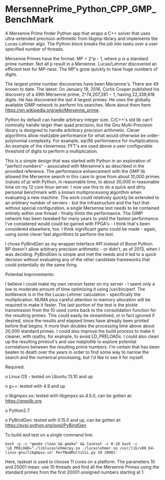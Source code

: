 # MersennePrime_Python_CPP_GMP_BenchMark
A Mersenne Prime finder Python app that wraps a C++ solver that uses ultra-extended precision arithmetic from libgmp library and implements the Lucas-Lehmer algo.  The Python block breaks the job into tasks over a user specified number of threads.

Mersenne Primes have the format: MP = 2^p - 1, where p is a standard prime number.  Not all p result in a Mersenne.  Lucas/Lehmer discovered an efficient test for MP-ness.  The MP's grow quickly to have huge numbers of digits.  

The largest prime number discoveries have been Mersenne's.  There are 49 known to date.  The latest: On January 19, 2016, Curtis Cooper published his discovery of a 49th Mersenne prime, 2^74,207,281 − 1, having 22,338,618 digits.  He has discovered the last 4 largest primes.  He uses the globally available GIMP network to perform his searches.  More about them here: https://en.wikipedia.org/wiki/Mersenne_prime.

Python by default can handle arbitrary integer size.  C/C++'s std lib can't nominally handle larger than quad precision, but the Gnu Multi-Precision library is designed to handle arbritrary precision arithmetic.  Clever algorithms allow realizable performance for what would otherwise be order-polynomial complexity.  For example, sqr(N) performance for multiplications.  An example of the cleverness: FFT's are used above a user configurable threshold of digits to perform a multiplication.

This is a simple design that was started with Python in an exploration of "perfect numbers" - associated with Mersenne's as described in the provided reference.  The performance enhancement with the GMP lib allowed the Mersenne search in this case to grow from about 10,000 primes (values of p) with Python, in reasonable time, to about 30,000 in reasonable time on my 12 core linux server.  I now use this to do a quick and dirty personal benchmark with a known multiprocessing algorithm when evaluating a new machine.  The work could relatively quickly be extended to an arbitrary number of servers - but the infrastructure and the fact that without special configuration, a single Mersenne test needs to be contained entirely within one thread - finally limits the performance.  The GIMP network has been tweaked for many years to yield the fastest performance.  I've considered would could be gained with FPGA's - I think that's been considered elsewhere, too.  I think significant gains could be made - again, using some clever fast algorithms to perform the test.

I chose PyBindGen as my wrapper interface API instead of Boost Python.  BP doesn't allow arbitrary precision arithmetic - or didn't, as of 2013, when I was deciding.  PyBindGen is simple and met the needs and it led to a quick decision without evaluating any of the other candidate frameworks that could potentially do the same thing.

Potential Improvements:

I believe I could make my own version faster on my server - I spent only a low to moderate amount of time optimizing it using /usr/bin/perf.  The bottleneck is in the the Lucas-Lehmer calculation - specifically the multiplication.  NUMA plus careful attention to memory allocation will be required to make it faster.  The last portion of the test is the pickle transmission from the 10 used cores back to the consolidation function for the resulting primes.  This could easily be streamlined, or in fact ignored if desired, since the results and elapsed times have already been printed before that begins.  It more than doubles the processing time above about 20,000 standard primes.  I could also improve the build process to make it cleaner, with rpaths, for example, to avoid LD_PRELOADs.  I could also clean up the resulting printout's and use matplotlib to explore potential correlations between the resulting prime numbers.  I'm certain that has been beaten to death over the years in order to find some way to narrow the search and the numerical processing, but I'd like to see it for myself.

Required:

o Linux OS - tested on Ubuntu 13.10 and up

o g++: tested with 4.9 and up

o libgmpxx.so: tested with libgmpxx.so.4.5.0, can be gotten at: https://gmplib.org

o Python2.7

o PyBindGen: tested with 0.15.0 and up, can be gotten at: https://pypi.python.org/pypi/PyBindGen

To build and test on a single command line:

	bash -p -c "gmake clean && gmake" && taskset -c 0-10 bash -c 'LD_PRELOAD="./liblucaslehmerpy.so ./lucaslehmer.so /usr/lib/x86_64-linux-gnu/libgmpxx.so" PerfNumMultiCLL.py 10 20001'	

Here, taskset is used to choose 11 cores on a platform.  The parameters 10 and 20001 mean: use 10 threads and find all the Mersenne Primes using the standard primes from the first 20001 unsigned numbers starting at 1.
